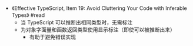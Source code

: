 - 《Effective TypeScript, Item 19: Avoid Cluttering Your Code with Inferable Types》 #read
	- 当 TypeScript 可以推断出相同类型时，无需标注
	- 为对象字面量和函数返回类型使用显示标注（即使可以被推断出来）
		- 有助于避免错误实现